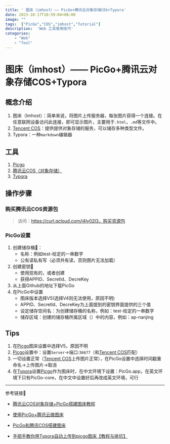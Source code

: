 ```yaml
---
title: ' 图床（imhost）—— PicGo+腾讯云对象存储COS+Typora'
date: 2023-10-17T10:59:04+08:00
image: ""
tags:  ["PicGo","COS","imhost","Tutorial"]
description:  'Web 工具使用技巧'
categories: 
    - "Web"
    - "Tool"
---
```


# 图床（imhost）—— PicGo+腾讯云对象存储COS+Typora

## 概念介绍

1. 图床（Imhost）：简单来说，将图片上传服务器，每张图片获得一个连接。在任意联网设备访问此连接，即可显示图片，主要用于`.html`，`.md`等文件中。
2. [Tencent COS](https://curl.qcloud.com/i4ly02I3)：提供提供对象存储的服务，可以储存多种类型文件。
3. Typora：一种`markdown`编辑器

## **工具**

 1. [Picgo](https://github.com/Molunerfinn/PicGo/releases)
 2. [腾讯云COS（对象存储）](https://console.cloud.tencent.com/cos)
 3. [Typora](typora.io)

## **操作步骤**
### **购买腾讯云COS资源包**
>访问：https://curl.qcloud.com/i4ly02I3，购买资源包
### **PicGo设置**
1. 创建储存桶🧳：
    - 名称：例如test-给定的一串数字
    - 公有读私有写（必须共有读，否则图片无法加载）
2. 创建密钥🔑
    - 使用现有的，或者创建
    - 获得APPID、Secretld、DecreKey
3. 从上面Github的地址下载PicGo
4. 在PicGo中设置
    - 图床版本选择V5(选择V4则无法使用，原因不明)
    - APPID、Secretld、DecreKey为上面提到的密钥界面提供的三个值
    - 设定储存空间名：为创建储存桶的名称，例如：test-给定的一串数字
    - 储存区域：创建的储存桶所属区域（）中的内容，例如：ap-nanjing

## Tips

1. 在[Picgo](https://github.com/Molunerfinn/PicGo/releases)图床设置中选择V5，原因不明
2. [Picgo](https://github.com/Molunerfinn/PicGo/releases)设置中：设置`Server`→端口:`36677`（和[Tencent COS](https://console.cloud.tencent.com/cos)匹配）
3. 一切设置正常（[Tencent COS](https://console.cloud.tencent.com/cos)上传图片正常），在PicGo设置中选择时间戳重命名→上传图片→取消
4. 在[Typora](typora.io)设置[Picgo](https://github.com/Molunerfinn/PicGo/releases)作为图床时，在中文环境下设置：PicGo.app，在英文环境下只有PicGo-core，在中文中设置好后再改成英文环境，可行


-----
参考链接🔗

- [腾讯云COS对象存储+PicGo搭建图床教程](https://blog.csdn.net/qq_41684621/article/details/114128635?utm_medium=distribute.pc_relevant.none-task-blog-2~default~baidujs_baidulandingword~default-0-114128635-blog-109720624.pc_relevant_paycolumn_v3&spm=1001.2101.3001.4242.1&utm_relevant_index=3)
- [使用PicGo+腾讯云做图床](https://blog.csdn.net/qq_38576299/article/details/109720624?spm=1001.2101.3001.6650.1&utm_medium=distribute.pc_relevant.none-task-blog-2%7Edefault%7ECTRLIST%7ERate-1-109720624-blog-121218444.pc_relevant_paycolumn_v3&depth_1-utm_source=distribute.pc_relevant.none-task-blog-2%7Edefault%7ECTRLIST%7ERate-1-109720624-blog-121218444.pc_relevant_paycolumn_v3&utm_relevant_index=2)

- [PicGo和腾讯COS搭建图床](https://blog.csdn.net/weixin_44593310/article/details/123910255)

- [手把手教你用Typora自动上传到picgo图床【教程与排坑】](https://www.jianshu.com/p/4cd14d4ceb1d)